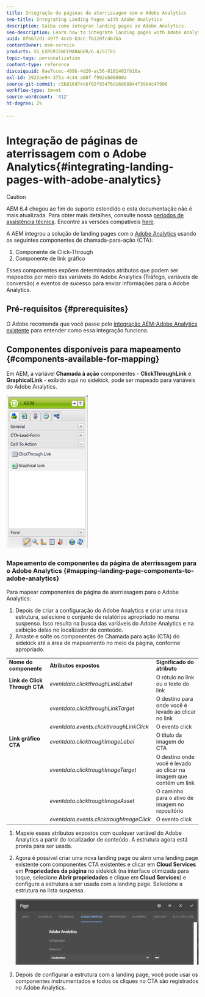 ```yaml
---
title: Integração de páginas de aterrissagem com o Adobe Analytics
seo-title: Integrating Landing Pages with Adobe Analytics
description: Saiba como integrar landing pages ao Adobe Analytics.
seo-description: Learn how to integrate landing pages with Adobe Analytics.
uuid: 8f6672d1-497f-4ccb-b3cc-f6120fc467ba
contentOwner: msm-service
products: SG_EXPERIENCEMANAGER/6.4/SITES
topic-tags: personalization
content-type: reference
discoiquuid: 8ae7ccec-489b-4d20-ac56-6101402fb18a
exl-id: 2923ae94-375a-4c44-a08f-f992eb08000a
source-git-commit: c5b816d74c6f02f85476d16868844f39b4c47996
workflow-type: tm+mt
source-wordcount: '412'
ht-degree: 2%

---
```


# Integração de páginas de aterrissagem com o Adobe Analytics{#integrating-landing-pages-with-adobe-analytics}

>[!CAUTION]
>
>AEM 6.4 chegou ao fim do suporte estendido e esta documentação não é mais atualizada. Para obter mais detalhes, consulte nossa [períodos de assistência técnica](https://helpx.adobe.com/br/support/programs/eol-matrix.html). Encontre as versões compatíveis [here](https://experienceleague.adobe.com/docs/).

A AEM integrou a solução de landing pages com o [Adobe Analytics](https://www.omniture.com/en/products/analytics/sitecatalyst) usando os seguintes componentes de chamada-para-ação (CTA):

1. Componente de Click-Through
1. Componente de link gráfico

Esses componentes expõem determinados atributos que podem ser mapeados por meio das variáveis do Adobe Analytics (Tráfego, variáveis de conversão) e eventos de sucesso para enviar informações para o Adobe Analytics.

## Pré-requisitos {#prerequisites}

O Adobe recomenda que você passe pelo [integração AEM-Adobe Analytics existente](/help/sites-administering/adobeanalytics.md) para entender como essa integração funciona.

## Componentes disponíveis para mapeamento {#components-available-for-mapping}

Em AEM, a variável **Chamada à ação** componentes - **ClickThroughLink** e **GraphicalLink** - exibido aqui no sidekick, pode ser mapeado para variáveis do Adobe Analytics.

![chlimage_1-21](assets/chlimage_1-21.jpeg)

### Mapeamento de componentes da página de aterrissagem para o Adobe Analytics {#mapping-landing-page-components-to-adobe-analytics}

Para mapear componentes de página de aterrissagem para o Adobe Analytics:

1. Depois de criar a configuração do Adobe Analytics e criar uma nova estrutura, selecione o conjunto de relatórios apropriado no menu suspenso. Isso resulta na busca das variáveis do Adobe Analytics e na exibição delas no localizador de conteúdo.
1. Arraste e solte os componentes de Chamada para ação (CTA) do sidekick até a área de mapeamento no meio da página, conforme apropriado.

<table> 
 <tbody>
  <tr>
   <td><strong>Nome do componente</strong></td> 
   <td><strong>Atributos expostos</strong></td> 
   <td><strong>Significado do atributo</strong></td> 
  </tr>
  <tr>
   <td><strong>Link de Click Through CTA</strong></td> 
   <td><i>eventdata.clickthroughLinkLabel</i> <br /> </td> 
   <td>O rótulo no link ou o texto do link </td> 
  </tr>
  <tr>
   <td><br type="_moz" /> </td> 
   <td><i>eventdata.clickthroughLinkTarget</i> <br /> </td> 
   <td>O destino para onde você é levado ao clicar no link </td> 
  </tr>
  <tr>
   <td><br type="_moz" /> </td> 
   <td><i>eventdata.events.clickthroughLinkClick</i> <br /> </td> 
   <td>O evento click </td> 
  </tr>
  <tr>
   <td><strong>Link gráfico CTA</strong></td> 
   <td><i>eventdata.clicktroughImageLabel</i> <br /> </td> 
   <td>O título da imagem do CTA </td> 
  </tr>
  <tr>
   <td><br type="_moz" /> </td> 
   <td><i>eventdata.clicktroughImageTarget</i> <br /> </td> 
   <td>O destino onde você é levado ao clicar na imagem que contém um link</td> 
  </tr>
  <tr>
   <td><br type="_moz" /> </td> 
   <td><i>eventdata.clicktroughImageAsset</i> <br /> </td> 
   <td>O caminho para o ativo de imagem no repositório </td> 
  </tr>
  <tr>
   <td><br type="_moz" /> </td> 
   <td><i>eventdata.events.clicktroughImageClick</i> <br /> </td> 
   <td>O evento click</td> 
  </tr>
 </tbody>
</table>

1. Mapeie esses atributos expostos com qualquer variável do Adobe Analytics a partir do localizador de conteúdo. A estrutura agora está pronta para ser usada.
1. Agora é possível criar uma nova landing page ou abrir uma landing page existente com componentes CTA existentes e clicar em **Cloud Services** em **Propriedades da página** no sidekick (na interface otimizada para toque, selecione **Abrir propriedades** e clique em **Cloud Services**) e configure a estrutura a ser usada com a landing page. Selecione a estrutura na lista suspensa.

   ![chlimage_1-25](assets/chlimage_1-25.png)

1. Depois de configurar a estrutura com a landing page, você pode usar os componentes instrumentados e todos os cliques no CTA são registrados no Adobe Analytics.

